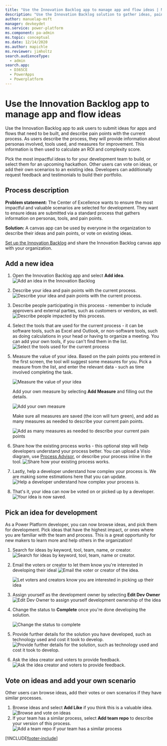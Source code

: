 ```yaml
---
title: "Use the Innovation Backlog app to manage app and flow ideas | MicrosoftDocs"
description: "Use the Innovation Backlog solution to gather ideas, pain points, and business value measures."
author: manuelap-msft
manager: devkeydet
ms.service: power-platform
ms.component: pa-admin
ms.topic: conceptual
ms.date: 12/14/2020
ms.author: mapichle
ms.reviewer: jimholtz
search.audienceType: 
  - admin
search.app: 
  - D365CE
  - PowerApps
  - Powerplatform
---
```

# Use the Innovation Backlog app to manage app and flow ideas

Use the Innovation Backlog app to ask users to submit ideas for apps and flows that need to be built, and describe pain points with the current process. As users describe the process, they will provide information about personas involved, tools used, and measures for improvement. This information is then used to calculate an ROI and complexity score.

Pick the most impactful ideas to for your development team to build, or select them for an upcoming hackathon. Other users can vote on ideas, or add their own scenarios to an existing idea. Developers can additionally request feedback and testimonials to build their portfolio.

## Process description

**Problem statement:** The Center of Excellence wants to ensure the most impactful and valuable scenarios are selected for development. They want to ensure ideas are submitted via a standard process that gathers information on personas, tools, and pain points.

**Solution:** A canvas app can be used by everyone in the organization to describe their ideas and pain points, or vote on existing ideas.

[Set up the Innovation Backlog](setup-innovationbacklog.md) and share the Innovation Backlog canvas app with your organization.

## Add a new idea

1. Open the Innovation Backlog app and select **Add idea**.
    ![Add an idea in the Innovation Backlog](media/ib-13.png "Add an idea in the Innovation Backlog")
1. Describe your idea and pain points with the current process.
    ![Describe your idea and pain points with the current process.](media/ib-14.png "Describe your idea and pain points with the current process.")
1. Describe people participating in this process - remember to include approvers and external parties, such as customers or vendors, as well.
    ![Describe people impacted by this process.](media/ib-15.png "Describe people impacted by this process.")
1. Select the tools that are used for the current process - it can be software tools, such as Excel and Outlook, or non-software tools, such as doing calculations in your head or having to organize a meeting. You can add your own tools, if you can't find them in the list.
    ![Select the tools used for the current process](media/ib-16.png "Select the tools used for the current process")
1. Measure the value of your idea. Based on the pain points you entered in the first screen, the tool will suggest some measures for you. Pick a measure from the list, and enter the relevant data - such as time involved completing the task.

    ![Measure the value of your idea](media/ib-17.png "Measure the value of your idea")

    Add your own measure by selecting **Add Measure** and filling out the details.

    ![Add your own measure](media/ib-18.png "Add your own measure")

    Make sure all measures are saved (the icon will turn green), and add as many measures as needed to describe your current pain points.

    ![Add as many measures as needed to describe your current pain points](media/ib-19.png "Add as many measures as needed to describe your current pain points")

1. Share how the existing process works - this optional step will help developers understand your process better. You can upload a Visio diagram, use [Process Advisor](https://docs.microsoft.com/power-automate/process-advisor-overview), or describe your process inline in the tool. 
    ![Share how your existing process works.](media/ib-20.png "Share how your existing process works.")
1. Lastly, help a developer understand how complex your process is. We are making some estimations here that you can update.
        ![Help a developer understand how complex your process is.](media/ib-21.png "Help a developer understand how complex your process is.")
1. That's it, your idea can now be voted on or picked up by a developer.
    ![Your idea is now saved.](media/ib-22.png "Your idea is now saved.")

## Pick an idea for development

As a Power Platform developer, you can now browse ideas, and pick them for development. Pick ideas that have the highest impact, or ones where you are familiar with the team and process. This is a great opportunity for new makers to learn more and help others in the organization!

1. Search for ideas by keyword, tool, team, name, or creator.
     ![Search for ideas by keyword, tool, team, name or creator.](media/ib-33.png "Search for ideas by keyword, tool, team, name or creator.")

1. Email the voters or creator to let them know you're interested in developing their ideal
    ![Email the voter or creator of the idea.](media/ib-23.png "Email the voter or creator of the idea.")

    ![Let voters and creators know you are interested in picking up their idea](media/ib-24.png "Let voters and creators know you are interested in picking up their idea")

1. Assign yourself as the development owner by selecting **Edit Dev Owner**
    ![Edit Dev Owner to assign yourself development ownership of the idea](media/ib-25.png "Edit Dev Owner to assign yourself development ownership of the idea")

1. Change the status to **Complete** once you're done developing the solution.

    ![Change the status to complete](media/ib-34.png "Change the status to complete]")

1. Provide further details for the solution you have developed, such as technology used and cost it took to develop.
     ![Provide further details for the solution, such as technology used and cost it took to develop.](media/ib-35.png "Provide further details for the solution, such as technology used and cost it took to develop.")

1. Ask the idea creator and voters to provide feedback.
     ![Ask the idea creator and voters to provide feedback.](media/ib-36.png "Ask the idea creator and voters to provide feedback.")

## Vote on ideas and add your own scenario

Other users can browse ideas, add their votes or own scenarios if they have similar processes.

1. Browse ideas and select **Add Like** if you think this is a valuable idea.
     ![Browse and vote on ideas](media/ib-31.png "Browse and vote on ideas")
1. If your team has a similar process, select **Add team repo** to describe your version of this process.
         ![Add a team repo if your team has a similar process](media/ib-32.png "Add a team repo if your team has a similar process")


[!INCLUDE[footer-include](../../includes/footer-banner.md)]